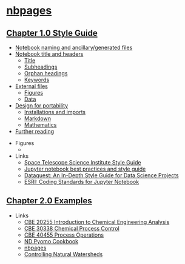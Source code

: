 # [nbpages](https://jckantor.github.io/nbpages)


## [Chapter 1.0 Style Guide](http://nbviewer.jupyter.org/github/jckantor/nbpages/blob/master/notebooks/01.00-Style-Guide.ipynb)
- [Notebook naming and ancillary/generated files](http://nbviewer.jupyter.org/github/jckantor/nbpages/blob/master/notebooks/01.00-Style-Guide.ipynb#Notebook-naming-and-ancillary/generated-files)
- [Notebook title and headers](http://nbviewer.jupyter.org/github/jckantor/nbpages/blob/master/notebooks/01.00-Style-Guide.ipynb#Notebook-title-and-headers)
    - [Title](http://nbviewer.jupyter.org/github/jckantor/nbpages/blob/master/notebooks/01.00-Style-Guide.ipynb#Title)
    - [Subheadings](http://nbviewer.jupyter.org/github/jckantor/nbpages/blob/master/notebooks/01.00-Style-Guide.ipynb#Subheadings)
    - [Orphan headings](http://nbviewer.jupyter.org/github/jckantor/nbpages/blob/master/notebooks/01.00-Style-Guide.ipynb#Orphan-headings)
    - [Keywords](http://nbviewer.jupyter.org/github/jckantor/nbpages/blob/master/notebooks/01.00-Style-Guide.ipynb#Keywords)
- [External files](http://nbviewer.jupyter.org/github/jckantor/nbpages/blob/master/notebooks/01.00-Style-Guide.ipynb#External-files)
    - [Figures](http://nbviewer.jupyter.org/github/jckantor/nbpages/blob/master/notebooks/01.00-Style-Guide.ipynb#Figures)
    - [Data](http://nbviewer.jupyter.org/github/jckantor/nbpages/blob/master/notebooks/01.00-Style-Guide.ipynb#Data)
- [Design for portability](http://nbviewer.jupyter.org/github/jckantor/nbpages/blob/master/notebooks/01.00-Style-Guide.ipynb#Design-for-portability)
    - [Installations and imports](http://nbviewer.jupyter.org/github/jckantor/nbpages/blob/master/notebooks/01.00-Style-Guide.ipynb#Installations-and-imports)
    - [Markdown](http://nbviewer.jupyter.org/github/jckantor/nbpages/blob/master/notebooks/01.00-Style-Guide.ipynb#Markdown)
    - [Mathematics](http://nbviewer.jupyter.org/github/jckantor/nbpages/blob/master/notebooks/01.00-Style-Guide.ipynb#Mathematics)
- [Further reading](http://nbviewer.jupyter.org/github/jckantor/nbpages/blob/master/notebooks/01.00-Style-Guide.ipynb#Further-reading)
* Figures
    - []()
* Links
    - [Space Telescope Science Institute Style Guide](https://github.com/spacetelescope/style-guides/blob/master/guides/jupyter-notebooks.md)
    - [Jupyter notebook best practices and style guide](https://github.com/chrisvoncsefalvay/jupyter-best-practices)
    - [Dataquest: An In-Depth Style Guide for Data Science Projects](https://www.dataquest.io/blog/data-science-project-style-guide/)
    - [ESRI: Coding Standards for Jupyter Notebook](https://www.esri.com/about/newsroom/arcuser/coding-standards-for-jupyter-notebook/)


## [Chapter 2.0 Examples](http://nbviewer.jupyter.org/github/jckantor/nbpages/blob/master/notebooks/02.00-Examples.ipynb)
* Links
    - [CBE 20255 Introduction to Chemical Engineering Analysis](http://jckantor.github.io/CBE20255/)
    - [CBE 30338 Chemical Process Control](http://jckantor.github.io/CBE30338/)
    - [CBE 40455 Process Operations](http://jckantor.github.io/CBE40455/)
    - [ND Pyomo Cookbook](https://jckantor.github.io/ND-Pyomo-Cookbook/)
    - [nbpages](https://jckantor.github.io/nbpages/)
    - [Controlling Natural Watersheds](https://jckantor.github.io/Controlling-Natural-Watersheds/)
